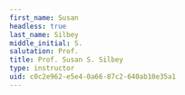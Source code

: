 ```yaml
---
first_name: Susan
headless: true
last_name: Silbey
middle_initial: S.
salutation: Prof.
title: Prof. Susan S. Silbey
type: instructor
uid: c0c2e962-e5e4-0a66-87c2-640ab10e35a1
---
```

